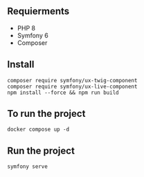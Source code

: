 ## Requierments
- PHP 8
- Symfony 6
- Composer

## Install
```shell
composer require symfony/ux-twig-component
composer require symfony/ux-live-component
npm install --force && npm run build
```

## To run the project
```shell
docker compose up -d
```

## Run the project
```shell
symfony serve
```